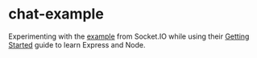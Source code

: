# chat-example

Experimenting with the [example](https://github.com/rauchg/chat-example) from Socket.IO while using their
[Getting Started](http://socket.io/get-started/chat/) guide to learn Express and Node.

